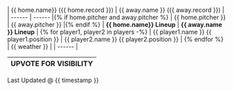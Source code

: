 | {{ home.name}} ({{ home.record }}) | {{ away.name }} ({{ away.record }}) |
| ------ | ------ |{% if home.pitcher and away.pitcher %}
| {{ home.pitcher }} | {{ away.pitcher }} |{% endif %}
| **{{ home.name}} Lineup** | **{{ away.name }} Lineup** |
{% for player1, player2 in players -%}
| {{ player1.name }} {{ player1.position }} | {{ player2.name }} {{ player2.position }} |
{% endfor %}
| {{ weather }} |
| ------ |

| UPVOTE FOR VISIBILITY |
| ------ |

Last Updated @ {{ timestamp }}
